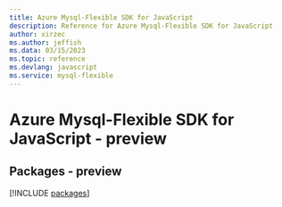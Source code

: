 ```yaml
---
title: Azure Mysql-Flexible SDK for JavaScript
description: Reference for Azure Mysql-Flexible SDK for JavaScript
author: xirzec
ms.author: jeffish
ms.data: 03/15/2023
ms.topic: reference
ms.devlang: javascript
ms.service: mysql-flexible
---
```

# Azure Mysql-Flexible SDK for JavaScript - preview
## Packages - preview
[!INCLUDE [packages](mysql-flexible-index.md)]